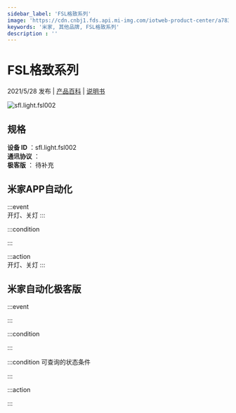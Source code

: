 ```yaml
---
sidebar_label: 'FSL格致系列'
image: 'https://cdn.cnbj1.fds.api.mi-img.com/iotweb-product-center/a783938c988e20d4cfbf44570af714f3_未标题-1.png?GalaxyAccessKeyId=AKVGLQWBOVIRQ3XLEW&Expires=9223372036854775807&Signature=C9R8Epiwzmy7JUQJkLa9H7X6w/s='
keywords: '米家, 其他品牌, FSL格致系列'
description : ''
---
```

# FSL格致系列

2021/5/28 发布 | [产品百科](https://home.mi.com/webapp/content/baike/product/index.html?model=sfl.light.fsl002/) | [说明书](https://home.mi.com/views/introduction.html?model=sfl.light.fsl002&region=cn)

![sfl.light.fsl002](https://cdn.cnbj1.fds.api.mi-img.com/iotweb-product-center/a783938c988e20d4cfbf44570af714f3_未标题-1.png?GalaxyAccessKeyId=AKVGLQWBOVIRQ3XLEW&Expires=9223372036854775807&Signature=C9R8Epiwzmy7JUQJkLa9H7X6w/s=)

## 规格  
> 
**设备 ID** ：sfl.light.fsl002  
**通讯协议** ：  
**极客版**  ： 待补充 


## 米家APP自动化  

:::event  
开灯、关灯
:::

:::condition  

:::

:::action   
开灯、关灯
:::

## 米家自动化极客版  

:::event  

:::

:::condition  

:::

:::condition 可查询的状态条件  

:::

:::action  

:::

        

